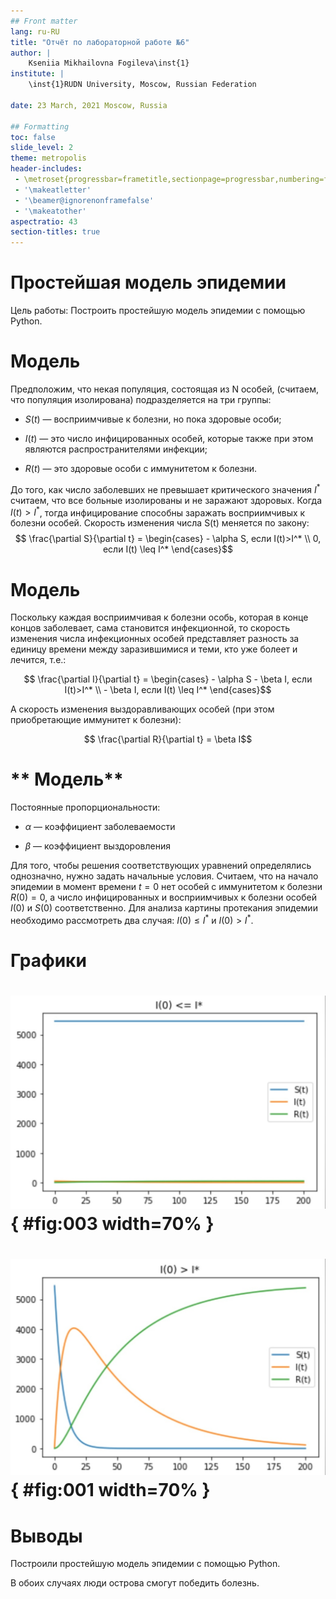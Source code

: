 ```yaml
---
## Front matter
lang: ru-RU
title: "Отчёт по лабораторной работе №6"
author: |
	Kseniia Mikhailovna Fogileva\inst{1}
institute: |
	\inst{1}RUDN University, Moscow, Russian Federation

date: 23 March, 2021 Moscow, Russia

## Formatting
toc: false
slide_level: 2
theme: metropolis
header-includes: 
 - \metroset{progressbar=frametitle,sectionpage=progressbar,numbering=fraction}
 - '\makeatletter'
 - '\beamer@ignorenonframefalse'
 - '\makeatother'
aspectratio: 43
section-titles: true
---
```


# **Простейшая модель эпидемии**
Цель работы: Построить простейшую модель эпидемии с помощью Python.

# **Модель**
Предположим, что некая популяция, состоящая из N особей, (считаем, что популяция изолирована) подразделяется на три группы:

- $S(t)$ — восприимчивые к болезни, но пока здоровые особи;

- $I(t)$ — это число инфицированных особей, которые также при этом являются распространителями инфекции;

- $R(t)$ — это здоровые особи с иммунитетом к болезни. 

До того, как число заболевших не превышает критического значения $I^*$ считаем, что все больные изолированы и не заражают здоровых. Когда $I(t) > I^*$, тогда 
инфицирование способны заражать восприимчивых к болезни особей.
Cкорость изменения числа S(t) меняется по закону:
$$ \frac{\partial S}{\partial t} = \begin{cases} - \alpha S, если I(t)>I^* \\ 0, если I(t) \leq I^* \end{cases}$$

# **Модель**
Поскольку каждая восприимчивая к болезни особь, которая в конце концов заболевает, сама становится инфекционной, то скорость изменения числа инфекционных 
особей представляет разность за единицу времени между заразившимися и теми, кто уже болеет и лечится, т.е.:

$$ \frac{\partial I}{\partial t} = \begin{cases} - \alpha S - \beta I, если I(t)>I^* \\ - \beta I, если I(t) \leq I^* \end{cases}$$

А скорость изменения выздоравливающих особей (при этом приобретающие иммунитет к болезни):

$$ \frac{\partial R}{\partial t} = \beta I$$

# ** Модель**
Постоянные пропорциональности:
- $\alpha$ — коэффициент заболеваемости

- $\beta$ — коэффициент выздоровления

Для того, чтобы решения соответствующих уравнений определялись однозначно, нужно задать начальные условия. Считаем, что на начало эпидемии в момент 
времени $t = 0$ нет особей с иммунитетом к болезни $R(0) = 0$, а число инфицированных и восприимчивых к болезни особей $I(0)$ и $S(0)$ соответственно. 
Для анализа картины протекания эпидемии необходимо рассмотреть два случая: $I(0) \leq I^*$ и $I(0) > I^*$.

# **Графики**


# ![](image/1.jpg){ #fig:003 width=70% }

# ![](image/2.jpg){ #fig:001 width=70% }

# Выводы

Построили простейшую модель эпидемии с помощью Python.

В обоих случаях люди острова смогут победить болезнь.